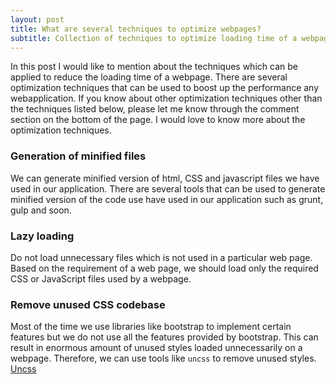 ```yaml
---
layout: post
title: What are several techniques to optimize webpages?
subtitle: Collection of techniques to optimize loading time of a webpage.
---
```


In this post I would like to mention about the techniques which can be applied to reduce the loading time of a webpage. There are 
several optimization techniques that can be used to boost up the performance any webapplication. If you know about other optimization techniques
other than the techniques listed below, please let me know through the comment section on the bottom of the page. I would love to know more about the 
optimization techniques.

### Generation of minified files
We can generate minified version of html, CSS and javascript files we have used in our application. There are several tools that can be used to generate minified version of the code use have used in our application such as grunt, gulp and soon.

### Lazy loading
Do not load unnecessary files which is not used in a particular web page. Based on the requirement of a web page, we should load only the required CSS or JavaScript files used by a webpage.

### Remove unused CSS codebase
Most of the time we use libraries like bootstrap to implement certain features but we do not use all the features provided by bootstrap. This can result in enormous amount of unused styles loaded unnecessarily on a webpage. Therefore, we can use tools like `uncss` to remove unused styles. [Uncss](https://github.com/giakki/uncss)
